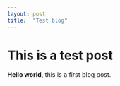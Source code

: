 ```yaml
---
layout: post
title:  "Test blog"
---
```


# This is a test post

**Hello world**, this is a first blog post.